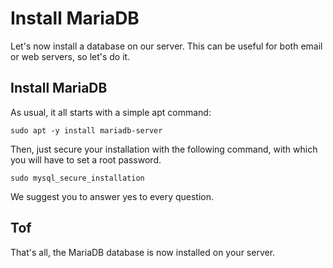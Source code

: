 # Install MariaDB

Let's now install a database on our server. This can be useful for both email or web servers, so let's do it.

## Install MariaDB

As usual, it all starts with a simple apt command:

```
sudo apt -y install mariadb-server
```

Then, just secure your installation with the following command, with which you will have to set a root password.

```
sudo mysql_secure_installation
```

We suggest you to answer yes to every question.

## Tof

That's all, the MariaDB database is now installed on your server.
